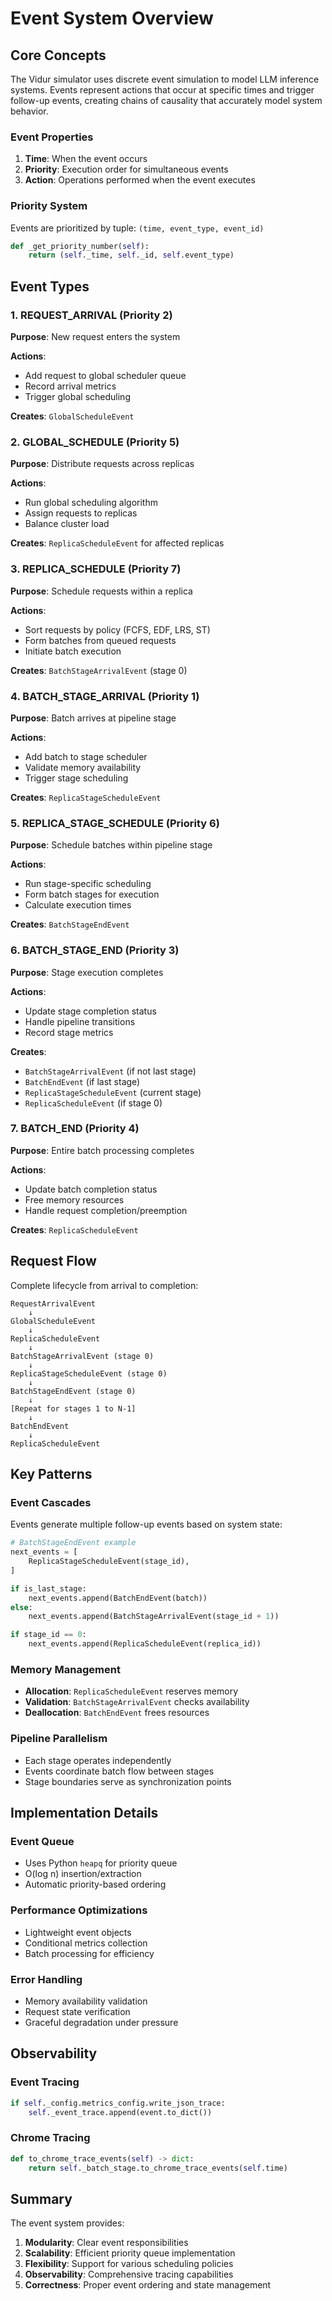 # Event System Overview

## Core Concepts

The Vidur simulator uses discrete event simulation to model LLM inference systems. Events represent actions that occur at specific times and trigger follow-up events, creating chains of causality that accurately model system behavior.

### Event Properties

1. **Time**: When the event occurs
2. **Priority**: Execution order for simultaneous events
3. **Action**: Operations performed when the event executes

### Priority System

Events are prioritized by tuple: `(time, event_type, event_id)`

```python
def _get_priority_number(self):
    return (self._time, self._id, self.event_type)
```

## Event Types

### 1. REQUEST_ARRIVAL (Priority 2)

**Purpose**: New request enters the system

**Actions**:
- Add request to global scheduler queue
- Record arrival metrics
- Trigger global scheduling

**Creates**: `GlobalScheduleEvent`

### 2. GLOBAL_SCHEDULE (Priority 5)

**Purpose**: Distribute requests across replicas

**Actions**:
- Run global scheduling algorithm
- Assign requests to replicas
- Balance cluster load

**Creates**: `ReplicaScheduleEvent` for affected replicas

### 3. REPLICA_SCHEDULE (Priority 7)

**Purpose**: Schedule requests within a replica

**Actions**:
- Sort requests by policy (FCFS, EDF, LRS, ST)
- Form batches from queued requests
- Initiate batch execution

**Creates**: `BatchStageArrivalEvent` (stage 0)

### 4. BATCH_STAGE_ARRIVAL (Priority 1)

**Purpose**: Batch arrives at pipeline stage

**Actions**:
- Add batch to stage scheduler
- Validate memory availability
- Trigger stage scheduling

**Creates**: `ReplicaStageScheduleEvent`

### 5. REPLICA_STAGE_SCHEDULE (Priority 6)

**Purpose**: Schedule batches within pipeline stage

**Actions**:
- Run stage-specific scheduling
- Form batch stages for execution
- Calculate execution times

**Creates**: `BatchStageEndEvent`

### 6. BATCH_STAGE_END (Priority 3)

**Purpose**: Stage execution completes

**Actions**:
- Update stage completion status
- Handle pipeline transitions
- Record stage metrics

**Creates**:
- `BatchStageArrivalEvent` (if not last stage)
- `BatchEndEvent` (if last stage)
- `ReplicaStageScheduleEvent` (current stage)
- `ReplicaScheduleEvent` (if stage 0)

### 7. BATCH_END (Priority 4)

**Purpose**: Entire batch processing completes

**Actions**:
- Update batch completion status
- Free memory resources
- Handle request completion/preemption

**Creates**: `ReplicaScheduleEvent`

## Request Flow

Complete lifecycle from arrival to completion:

```
RequestArrivalEvent
    ↓
GlobalScheduleEvent
    ↓
ReplicaScheduleEvent
    ↓
BatchStageArrivalEvent (stage 0)
    ↓
ReplicaStageScheduleEvent (stage 0)
    ↓
BatchStageEndEvent (stage 0)
    ↓
[Repeat for stages 1 to N-1]
    ↓
BatchEndEvent
    ↓
ReplicaScheduleEvent
```

## Key Patterns

### Event Cascades

Events generate multiple follow-up events based on system state:

```python
# BatchStageEndEvent example
next_events = [
    ReplicaStageScheduleEvent(stage_id),
]

if is_last_stage:
    next_events.append(BatchEndEvent(batch))
else:
    next_events.append(BatchStageArrivalEvent(stage_id + 1))

if stage_id == 0:
    next_events.append(ReplicaScheduleEvent(replica_id))
```

### Memory Management

- **Allocation**: `ReplicaScheduleEvent` reserves memory
- **Validation**: `BatchStageArrivalEvent` checks availability
- **Deallocation**: `BatchEndEvent` frees resources

### Pipeline Parallelism

- Each stage operates independently
- Events coordinate batch flow between stages
- Stage boundaries serve as synchronization points

## Implementation Details

### Event Queue

- Uses Python `heapq` for priority queue
- O(log n) insertion/extraction
- Automatic priority-based ordering

### Performance Optimizations

- Lightweight event objects
- Conditional metrics collection
- Batch processing for efficiency

### Error Handling

- Memory availability validation
- Request state verification
- Graceful degradation under pressure

## Observability

### Event Tracing

```python
if self._config.metrics_config.write_json_trace:
    self._event_trace.append(event.to_dict())
```

### Chrome Tracing

```python
def to_chrome_trace_events(self) -> dict:
    return self._batch_stage.to_chrome_trace_events(self.time)
```

## Summary

The event system provides:
1. **Modularity**: Clear event responsibilities
2. **Scalability**: Efficient priority queue implementation
3. **Flexibility**: Support for various scheduling policies
4. **Observability**: Comprehensive tracing capabilities
5. **Correctness**: Proper event ordering and state management